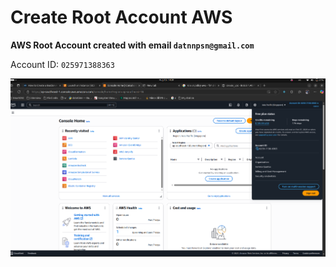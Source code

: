 # Create Root Account AWS

**AWS Root Account created with email `datnnpsn@gmail.com`**

Account ID: `025971388363`

![aws root account](./assets/image.png)